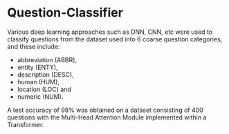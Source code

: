 # Question-Classifier
Various deep learning approaches such as DNN, CNN, etc were used to classify questions from the dataset used into 6 coarse question categories, and these include:
- abbreviation (ABBR),
- entity (ENTY),
- description (DESC),
- human (HUM),
- location (LOC) and
- numeric (NUM).

A test accuracy of 98% was obtained on a dataset consisting of 400 questions with the Multi-Head Attention Module implemented within a Transformer.

